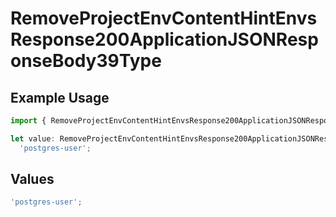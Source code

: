 # RemoveProjectEnvContentHintEnvsResponse200ApplicationJSONResponseBody39Type

## Example Usage

```typescript
import { RemoveProjectEnvContentHintEnvsResponse200ApplicationJSONResponseBody39Type } from '@vercel/client/models/operations';

let value: RemoveProjectEnvContentHintEnvsResponse200ApplicationJSONResponseBody39Type =
  'postgres-user';
```

## Values

```typescript
'postgres-user';
```
